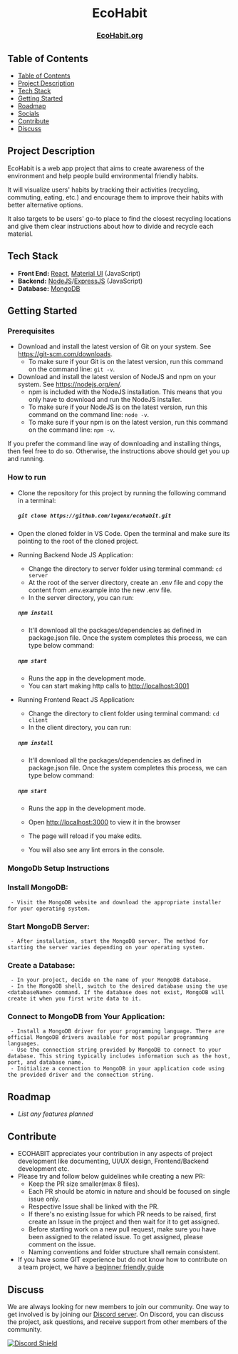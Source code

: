 <h1 align="center">EcoHabit</h1>
<h3 align="center">
    <a href="https://www.ecohabit.org/">EcoHabit.org</a> 
 
</h3>

## Table of Contents

- [Table of Contents](#table-of-contents)
- [Project Description](#project-description)
- [Tech Stack](#tech-stack)
- [Getting Started](#getting-started)
- [Roadmap](#roadmap)
- [Socials](#socials)
- [Contribute](#contribute)
- [Discuss](#discuss)

## Project Description

EcoHabit is a web app project that aims to create awareness of the environment and help people build environmental friendly habits.

It will visualize users' habits by tracking their activities (recycling, commuting, eating, etc.) and encourage them to improve their habits with better alternative options.

It also targets to be users' go-to place to find the closest recycling locations and give them clear instructions about how to divide and recycle each material.


## Tech Stack

*   **Front End:** [React](https://reactjs.org/), [Material UI](https://mui.com/) (JavaScript)
*   **Backend:** [NodeJS](https://nodejs.org/en/docs)/[ExpressJS](https://expressjs.com/) (JavaScript)
*   **Database:** [MongoDB](https://www.mongodb.com/docs/)

## Getting Started

### Prerequisites

- Download and install the latest version of Git on your system. See https://git-scm.com/downloads.
  - To make sure if your Git is on the latest version, run this command on the command line: `git -v`.
- Download and install the latest version of NodeJS and npm on your system. See https://nodejs.org/en/.
  - npm is included with the NodeJS installation. This means that you only have to download and run the NodeJS installer.
  - To make sure if your NodeJS is on the latest version, run this command on the command line: `node -v`.
  - To make sure if your npm is on the latest version, run this command on the command line: `npm -v`.

If you prefer the command line way of downloading and installing things, then feel free to do so. Otherwise, the instructions above should get you up and running.

### How to run

- Clone the repository for this project by running the following command in a terminal: 
  ##### `git clone https://github.com/lugenx/ecohabit.git`
- Open the cloned folder in VS Code. Open the terminal and make sure its pointing to the root of the cloned project.

- Running Backend Node JS Application:

  - Change the directory to server folder using terminal command: `cd server`
  - At the root of the server directory, create an .env file and copy the content from .env.example into the new .env file. 
  - In the server directory, you can run:

  ##### `npm install`

  - It'll download all the packages/dependencies as defined in package.json file. Once the system completes this process, we can type below command:

  ##### `npm start`

  - Runs the app in the development mode.
  - You can start making http calls to [http://localhost:3001](http://localhost:3001)

- Running Frontend React JS Application:

  - Change the directory to client folder using terminal command: `cd client`
  - In the client directory, you can run:

  ##### `npm install`

  - It'll download all the packages/dependencies as defined in package.json file. Once the system completes this process, we can type below command:

  ##### `npm start`

  - Runs the app in the development mode.
  - Open [http://localhost:3000](http://localhost:3000) to view it in the browser

  - The page will reload if you make edits.
  - You will also see any lint errors in the console.

### MongoDb Setup Instructions
  
  
  ### Install MongoDB:
     - Visit the MongoDB website and download the appropriate installer for your operating system.
  
  ### Start MongoDB Server:
     - After installation, start the MongoDB server. The method for starting the server varies depending on your operating system.
  
  ### Create a Database:
     - In your project, decide on the name of your MongoDB database.
     - In the MongoDB shell, switch to the desired database using the use <databaseName> command. If the database does not exist, MongoDB will create it when you first write data to it.
  
  ### Connect to MongoDB from Your Application:
     - Install a MongoDB driver for your programming language. There are official MongoDB drivers available for most popular programming languages.
     - Use the connection string provided by MongoDB to connect to your database. This string typically includes information such as the host, port, and database name.
     - Initialize a connection to MongoDB in your application code using the provided driver and the connection string.

## Roadmap

- _List any features planned_

## Contribute

- ECOHABIT appreciates your contribution in any aspects of project development like documenting, UI/UX design, Frontend/Backend development etc.
- Please try and follow below guidelines while creating a new PR:
  - Keep the PR size smaller(max 8 files).
  - Each PR should be atomic in nature and should be focused on single issue only.
  - Respective Issue shall be linked with the PR.
  - If there's no existing Issue for which PR needs to be raised, first create an Issue in the project and then wait for it to get assigned.
  - Before starting work on a new pull request, make sure you have been assigned to the related issue. To get assigned, please comment on the issue.
  - Naming conventions and folder structure shall remain consistent.
- If you have some GIT experience but do not know how to contribute on a team project, we have a [beginner friendly guide](CONTRIBUTING.md)

## Discuss

We are always looking for new members to join our community. One way to get involved is by joining our [Discord server](https://discord.gg/2RMs6zWw4b). On Discord, you can discuss the project, ask questions, and receive support from other members of the community.

[![Discord Shield](https://discordapp.com/api/guilds/1038198557150285914/widget.png?style=shield)](https://discord.gg/2RMs6zWw4b)
